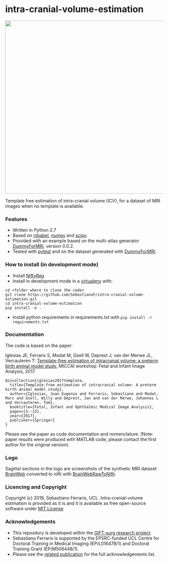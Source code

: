 # intra-cranial-volume-estimation

<p align="center"> 
<img src="https://github.com/SebastianoF/intra-cranial-volume-estimation/blob/master/logo.jpg" width="550">
</p>


Template free estimation of intra-cranial volume (ICV), for a dataset of MRI images when no template is available.

### Features

+ Written in Python 2.7
+ Based on [nibabel](http://nipy.org/nibabel/), [numpy](http://www.numpy.org/) and [scipy](https://www.scipy.org/).
+ Provided with an example based on the multi-atlas generator [DummyForMRI](https://github.com/SebastianoF/DummyForMRI), version 0.0.2.
+ Tested with [pytest](https://docs.pytest.org/en/latest/) and on the dataset generated with [DummyForMRI](https://github.com/SebastianoF/DummyForMRI).

### How to install (in development mode) 

+ Install [NiftyReg](https://github.com/KCL-BMEIS/niftyreg)
+ Install in development mode in a [virtualenv](http://docs.python-guide.org/en/latest/dev/virtualenvs/) with:
```
cd <folder where to clone the code>
git clone https://github.com/SebastianoF/intra-cranial-volume-estimation.git
cd intra-cranial-volume-estimation
pip install -e .
```
+ Install python requirements in requirements.txt with
    `pip install -r requirements.txt`

### Documentation

The code is based on the paper:

Iglesias JE, Ferraris S, Modat M, Gsell W, Deprest J, van der Merwe JL, Vercauteren T: [Template-free estimation of intracranial volume: a preterm birth animal model study](http://www.nmr.mgh.harvard.edu/~iglesias/pdf/FIFI_2017_pre.pdf), MICCAI workshop: Fetal and Infant Image Analysis, 2017.

```
@incollection{iglesias2017template,
  title={Template-free estimation of intracranial volume: A preterm birth animal model study},
  author={Iglesias, Juan Eugenio and Ferraris, Sebastiano and Modat, Marc and Gsell, Willy and Deprest, Jan and van der Merwe, Johannes L and Vercauteren, Tom},
  booktitle={Fetal, Infant and Ophthalmic Medical Image Analysis},
  pages={3--13},
  year={2017},
  publisher={Springer}
}
```

Please see the paper as code documentation and nomenclature.
(Note: paper results were produced with MATLAB code, please contact the first author for the original version).

### Logo

Sagittal sections in the logo are screenshots of the synthetic MRI dataset [BrainWeb](http://brainweb.bic.mni.mcgill.ca/brainweb/) converted to nifti with [BrainWebRawToNifti](https://github.com/SebastianoF/BrainWebRawToNifti).

### Licencing and Copyright

Copyright (c) 2018, Sebastiano Ferraris, UCL. Intra-cranial-volume estimation is provided as it is and 
it is available as free open-source software under [MIT License](https://github.com/SebastianoF/intra-cranial-volume-estimation/blob/master/LICENCE.txt)

### Acknowledgements

+ This repository is developed within the [GIFT-surg research project](http://www.gift-surg.ac.uk).
+  Sebastiano Ferraris is supported by the EPSRC-funded UCL Centre for Doctoral Training in Medical Imaging (EP/L016478/1) and Doctoral Training Grant (EP/M506448/1). 
+ Please see the [related publication](http://www.nmr.mgh.harvard.edu/~iglesias/pdf/FIFI_2017_pre.pdf) for the full acknowledgements list.

